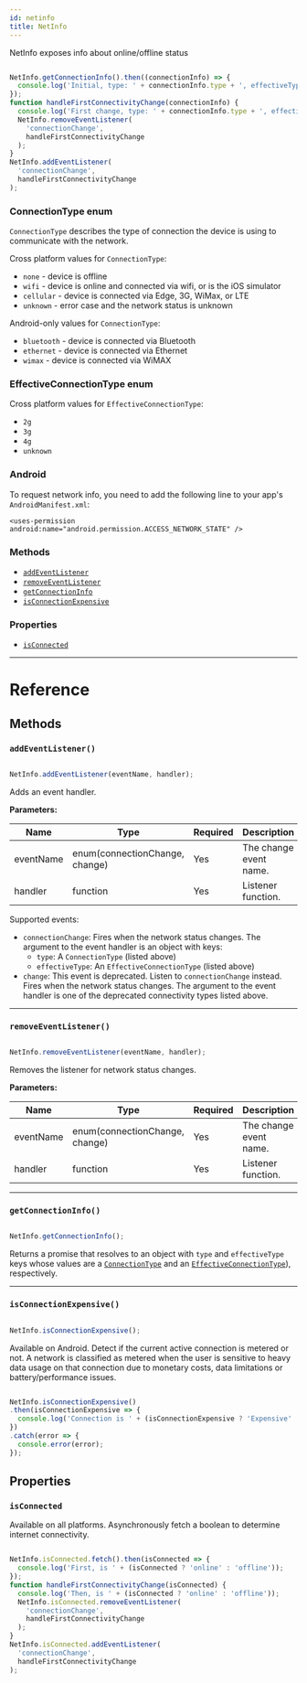 ```yaml
---
id: netinfo
title: NetInfo
---
```


NetInfo exposes info about online/offline status


```javascript

NetInfo.getConnectionInfo().then((connectionInfo) => {
  console.log('Initial, type: ' + connectionInfo.type + ', effectiveType: ' + connectionInfo.effectiveType);
});
function handleFirstConnectivityChange(connectionInfo) {
  console.log('First change, type: ' + connectionInfo.type + ', effectiveType: ' + connectionInfo.effectiveType);
  NetInfo.removeEventListener(
    'connectionChange',
    handleFirstConnectivityChange
  );
}
NetInfo.addEventListener(
  'connectionChange',
  handleFirstConnectivityChange
);

```


### ConnectionType enum

`ConnectionType` describes the type of connection the device is using to communicate with the network.

Cross platform values for `ConnectionType`:

* `none` - device is offline
* `wifi` - device is online and connected via wifi, or is the iOS simulator
* `cellular` - device is connected via Edge, 3G, WiMax, or LTE
* `unknown` - error case and the network status is unknown

Android-only values for `ConnectionType`:

* `bluetooth` - device is connected via Bluetooth
* `ethernet` - device is connected via Ethernet
* `wimax` - device is connected via WiMAX

### EffectiveConnectionType enum

Cross platform values for `EffectiveConnectionType`:

* `2g`
* `3g`
* `4g`
* `unknown`

### Android

To request network info, you need to add the following line to your app's `AndroidManifest.xml`:

`<uses-permission android:name="android.permission.ACCESS_NETWORK_STATE" />`

### Methods

* [`addEventListener`](netinfo.md#addeventlistener)
* [`removeEventListener`](netinfo.md#removeeventlistener)
* [`getConnectionInfo`](netinfo.md#getconnectioninfo)
* [`isConnectionExpensive`](netinfo.md#isconnectionexpensive)

### Properties

* [`isConnected`](netinfo.md#isconnected)

---

# Reference

## Methods

### `addEventListener()`


```javascript

NetInfo.addEventListener(eventName, handler);

```


Adds an event handler.

**Parameters:**

| Name      | Type                           | Required | Description            |
| --------- | ------------------------------ | -------- | ---------------------- |
| eventName | enum(connectionChange, change) | Yes      | The change event name. |
| handler   | function                       | Yes      | Listener function.     |

Supported events:

* `connectionChange`: Fires when the network status changes. The argument to the event handler is an object with keys:
  * `type`: A `ConnectionType` (listed above)
  * `effectiveType`: An `EffectiveConnectionType` (listed above)
* `change`: This event is deprecated. Listen to `connectionChange` instead. Fires when the network status changes. The argument to the event handler is one of the deprecated connectivity types listed above.

---

### `removeEventListener()`


```javascript

NetInfo.removeEventListener(eventName, handler);

```


Removes the listener for network status changes.

**Parameters:**

| Name      | Type                           | Required | Description            |
| --------- | ------------------------------ | -------- | ---------------------- |
| eventName | enum(connectionChange, change) | Yes      | The change event name. |
| handler   | function                       | Yes      | Listener function.     |

---

### `getConnectionInfo()`


```javascript

NetInfo.getConnectionInfo();

```


Returns a promise that resolves to an object with `type` and `effectiveType` keys whose values are a [`ConnectionType`](netinfo.md#connectiontype-enum) and an [`EffectiveConnectionType`](netinfo.md#effectiveconnectiontype-enum)), respectively.

---

### `isConnectionExpensive()`


```javascript

NetInfo.isConnectionExpensive();

```


Available on Android. Detect if the current active connection is metered or not. A network is classified as metered when the user is sensitive to heavy data usage on that connection due to monetary costs, data limitations or battery/performance issues.


```javascript

NetInfo.isConnectionExpensive()
.then(isConnectionExpensive => {
  console.log('Connection is ' + (isConnectionExpensive ? 'Expensive' : 'Not Expensive'));
})
.catch(error => {
  console.error(error);
});

```


## Properties

### `isConnected`

Available on all platforms. Asynchronously fetch a boolean to determine internet connectivity.


```javascript

NetInfo.isConnected.fetch().then(isConnected => {
  console.log('First, is ' + (isConnected ? 'online' : 'offline'));
});
function handleFirstConnectivityChange(isConnected) {
  console.log('Then, is ' + (isConnected ? 'online' : 'offline'));
  NetInfo.isConnected.removeEventListener(
    'connectionChange',
    handleFirstConnectivityChange
  );
}
NetInfo.isConnected.addEventListener(
  'connectionChange',
  handleFirstConnectivityChange
);

```


